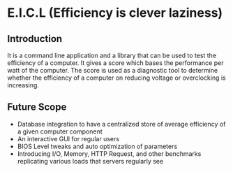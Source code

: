 # E.I.C.L (Efficiency is clever laziness)

## Introduction

It is a command line application and a library that can be used to test the efficiency of a computer. It gives a score which bases the performance per watt of the computer. The score is used as a diagnostic tool to determine whether the efficiency of a computer on reducing voltage or overclocking is increasing.

## Future Scope

- Database integration to have a centralized store of average efficiency of a given computer component
- An interactive GUI for regular users
- BIOS Level tweaks and auto optimization of parameters
- Introducing I/O, Memory, HTTP Request, and other benchmarks replicating various loads that servers regularly see
